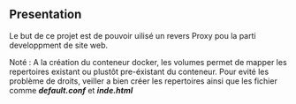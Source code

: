 ## Presentation 
Le but de ce projet est de pouvoir uilisé un revers Proxy
pou la parti developpment de site web.

Noté : A la création du conteneur docker, les volumes permet de mapper les repertoires
existant ou plustôt pre-éxistant du conteneur. 
Pour evité les problème de droits, veiller a bien créer les repertoires ainsi que les 
fichier comme ***default.conf*** et ***inde.html***
